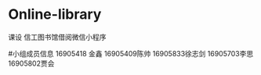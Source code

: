  # Online-library
 课设
信工图书馆借阅微信小程序

#小组成员信息
16905418 金鑫
16905409陈帅
16905833徐志剑
16905703李思
16905802贾会
